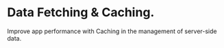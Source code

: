 # Data Fetching & Caching.
 
Improve app performance with Caching in the management of server-side data.